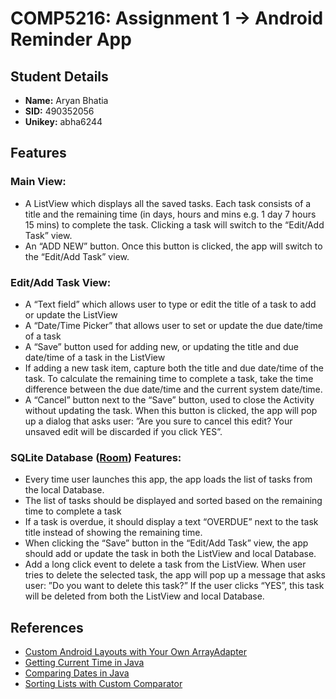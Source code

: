 # COMP5216: Assignment 1 -> Android Reminder App

## Student Details
- **Name:** Aryan Bhatia 
- **SID:** 490352056
- **Unikey:** abha6244

## Features
### Main View:
- A ListView which displays all the saved tasks. Each task consists of a title and the remaining 
  time (in days, hours and mins e.g. 1 day 7 hours 15 mins) to complete the task. Clicking a task 
  will switch to the “Edit/Add Task” view.
- An “ADD NEW” button. Once this button is clicked, the app will switch to the “Edit/Add Task” view.

### Edit/Add Task View:
- A “Text field” which allows user to type or edit the title of a task to add or update
the ListView
- A “Date/Time Picker” that allows user to set or update the due date/time of a task
- A “Save” button used for adding new, or updating the title and due date/time of a task in 
  the ListView
- If adding a new task item, capture both the title and due date/time of the task. 
  To calculate the remaining time to complete a task, take the time difference between the 
  due date/time and the current system date/time. 
- A “Cancel” button next to the “Save” button, used to close the Activity without updating the task.
  When this button is clicked, the app will pop up a dialog that asks user: 
  ”Are you sure to cancel this edit? Your unsaved edit will be discarded if you click YES”.

### SQLite Database ([**Room**](https://developer.android.com/training/data-storage/room)) Features:
- Every time user launches this app, the app loads the list of tasks from the local Database.
- The list of tasks should be displayed and sorted based on the remaining time to complete a task
- If a task is overdue, it should display a text “OVERDUE” next to the task title instead of 
  showing the remaining time.
- When clicking the “Save” button in the “Edit/Add Task” view, the app should add or update the task 
  in both the ListView and local Database.
- Add a long click event to delete a task from the ListView. When user tries to delete the selected 
  task, the app will pop up a message that asks user: ”Do you want to delete this task?” If the user
  clicks “YES”, this task will be deleted from both the ListView and local Database.
  
## References 
- [Custom Android Layouts with Your Own ArrayAdapter](https://www.sitepoint.com/custom-data-layouts-with-your-own-android-arrayadapter/)
- [Getting Current Time in Java](https://www.javatpoint.com/java-get-current-date)
- [Comparing Dates in Java](https://www.tutorialspoint.com/how-to-compare-two-dates-in-java#:~:text=In%20Java%2C%20two%20dates%20can,if%20date1%20is%20before%20date2.)
- [Sorting Lists with Custom Comparator](https://stackoverflow.com/questions/2784514/sort-arraylist-of-custom-objects-by-property)
